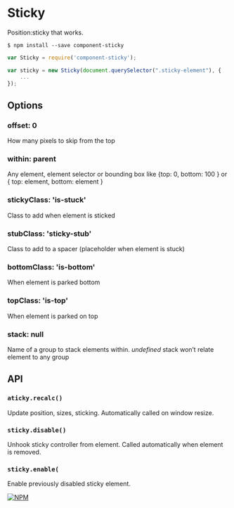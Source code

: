 # Sticky

<!-- [![Code Climate](https://codeclimate.com/github/kudago/sticky/badges/gpa.svg)](https://codeclimate.com/github/kudago/sticky) -->

Position:sticky that works.


`$ npm install --save component-sticky`

```js
var Sticky = require('component-sticky');

var sticky = new Sticky(document.querySelector(".sticky-element"), {
	...
});
```

## Options

### offset: 0
How many pixels to skip from the top

### within: parent
Any element, element selector or bounding box like {top: 0, bottom: 100 } or { top: element, bottom: element }

### stickyClass: 'is-stuck'
Class to add when element is sticked

### stubClass: 'sticky-stub'
Class to add to a spacer (placeholder when element is stuck)

### bottomClass: 'is-bottom'
When element is parked bottom

### topClass: 'is-top'
When element is parked on top

### stack: null
Name of a group to stack elements within. _undefined_ stack won’t relate element to any group


## API

### `aticky.recalc()`

Update position, sizes, sticking. Automatically called on window resize.

### `sticky.disable()`

Unhook sticky controller from element. Called automatically when element is removed.

### `sticky.enable(`

Enable previously disabled sticky element.



[![NPM](https://nodei.co/npm/component-sticky.png?downloads=true&downloadRank=true&stars=true)](https://nodei.co/npm/component-sticky/)
